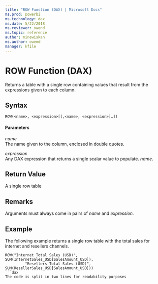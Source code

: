 ```yaml
---
title: "ROW Function (DAX) | Microsoft Docs"
ms.prod: powerbi 
ms.technology: dax
ms.date: 5/22/2018
ms.reviewer: owend
ms.topic: reference
author: minewiskan
ms.author: owend
manager: kfile
---
```

# ROW Function (DAX)
Returns a table with a single row containing values that result from the expressions given to each column.  
  
## Syntax  
  
```dax
ROW(<name>, <expression>[[,<name>, <expression>]…])  
```
  
#### Parameters  
*name*  
The name given to the column, enclosed in double quotes.  
  
*expression*  
Any DAX expression that returns a single scalar value to populate. *name*.  
  
## Return Value  
A single row table  
  
## Remarks  
Arguments must always come in pairs of *name* and *expression*.  
  
## Example  
The following example returns a single row table with the total sales for internet and resellers channels.  
  
```dax
ROW("Internet Total Sales (USD)", SUM(InternetSales_USD[SalesAmount_USD]),  
         "Resellers Total Sales (USD)", SUM(ResellerSales_USD[SalesAmount_USD]))  
```dax
The code is split in two lines for readability purposes  
  
